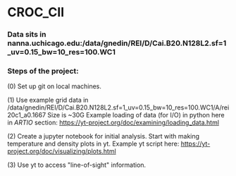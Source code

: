 # CROC_CII

### Data sits in nanna.uchicago.edu:/data/gnedin/REI/D/Cai.B20.N128L2.sf=1_uv=0.15_bw=10_res=100.WC1

### Steps of the project:

(0) Set up git on local machines. 

(1) Use example grid data in  /data/gnedin/REI/D/Cai.B20.N128L2.sf=1_uv=0.15_bw=10_res=100.WC1/A/rei20c1_a0.1667
Size is ~30G  Example loading of data (for I/O) in python here in *ARTIO* section: https://yt-project.org/doc/examining/loading_data.html

(2)  Create a jupyter notebook for initial analysis.  Start with making temperature and density plots in yt.  Example yt script here: https://yt-project.org/doc/visualizing/plots.html

(3)  Use yt to access "line-of-sight" information.

